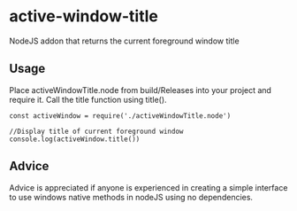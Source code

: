# active-window-title
NodeJS addon that returns the current foreground window title

## Usage
Place activeWindowTitle.node from build/Releases into your project and require it. Call the title function using title().

```
const activeWindow = require('./activeWindowTitle.node')

//Display title of current foreground window
console.log(activeWindow.title()) 
```

## Advice
Advice is appreciated if anyone is experienced in creating a simple interface to use windows native methods in nodeJS using no dependencies.
